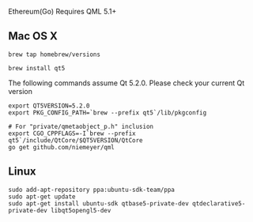 Ethereum(Go) Requires QML 5.1+

## Mac OS X

`brew tap homebrew/versions`

`brew install qt5`

The following commands assume Qt 5.2.0. Please check your current Qt version

    export QT5VERSION=5.2.0
    export PKG_CONFIG_PATH=`brew --prefix qt5`/lib/pkgconfig

    # For "private/qmetaobject_p.h" inclusion
    export CGO_CPPFLAGS=-I`brew --prefix qt5`/include/QtCore/$QT5VERSION/QtCore
    go get github.com/niemeyer/qml

## Linux

    sudo add-apt-repository ppa:ubuntu-sdk-team/ppa
    sudo apt-get update
    sudo apt-get install ubuntu-sdk qtbase5-private-dev qtdeclarative5-private-dev libqt5opengl5-dev